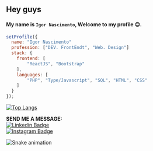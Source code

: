 ## Hey guys 
#### My name is `Igor Nascimento`, Welcome to my profile 😉.<br>

```javascript
setProfile({
  name: "Igor Nascimento"
  profession: ["DEV. FrontEndt", "Web. Design"]
  stack: {
  	frontend: [
  		"ReactJS", "Bootstrap"
  	],
  	languages: [
  		"PHP", "Type/Javascript", "SQL", "HTML", "CSS"
  	]
  }
});
```

[![Top Langs](https://github-readme-stats.vercel.app/api/top-langs/?username=mr-nascimento&layout=compact&theme=omni)](https://github.com/anuraghazra/github-readme-stats)<br>


**SEND ME A MESSAGE:**<br> 
[![Linkedin Badge](https://img.shields.io/badge/-LinkedIn-blue?style=flat-square&logo=Linkedin&logoColor=white&link=https://www.linkedin.com/in/isadora-rodrigues-stangarlin-48402b141/)](https://www.linkedin.com/in/igor-nascimento-3b7aa214b/) 
<br>
[![Instagram Badge](https://img.shields.io/badge/-Instagram-green?style=flat-square&logo=Instagram&logoColor=white&link=https://www.instagram.com/papodedev/)](https://www.instagram.com/mr.igornascimento/)

<div>

  ![Snake animation](https://github.com/mr-nascimento/mr-nascimento/blob/output/github-contribution-grid-snake.svg)

</div>
